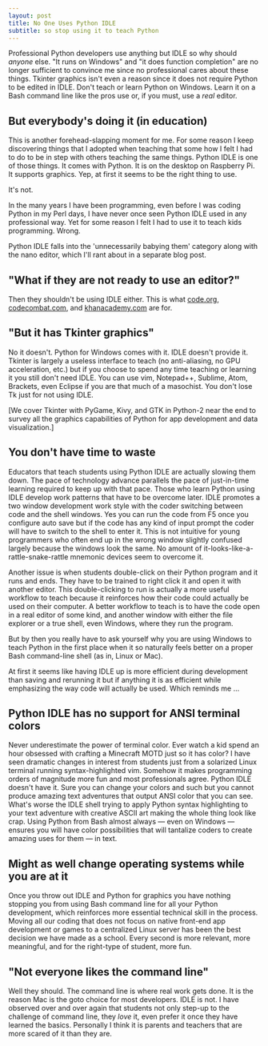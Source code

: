 ```yaml
---
layout: post
title: No One Uses Python IDLE
subtitle: so stop using it to teach Python
---
```


Professional Python developers use anything but IDLE so why should
*anyone* else. "It runs on Windows" and "it does function completion"
are no longer sufficient to convince me since no professional cares
about these things. Tkinter graphics isn't even a reason since it
does not require Python to be edited in IDLE. Don't teach or learn
Python on Windows. Learn it on a Bash command line like the pros
use or, if you must, use a *real* editor.

## But everybody's doing it (in education)

This is another forehead-slapping moment for me. For some reason I
keep discovering things that I adopted when teaching that some how
I felt I had to do to be in step with others teaching the same
things. Python IDLE is one of those things. It comes with Python.
It is on the desktop on Raspberry Pi. It supports graphics. Yep,
at first it seems to be the right thing to use.

It's not.

In the many years I have been programming, even before I was coding
Python in my Perl days, I have never once seen Python IDLE used in
any professional way. Yet for some reason I felt I had to use it
to teach kids programming. Wrong.

Python IDLE falls into the 'unnecessarily babying them' category
along with the nano editor, which I'll rant about in a separate
blog post. 

## "What if they are not ready to use an editor?"

Then they shouldn't be using IDLE either. This is what
[code.org](http://code.org), [codecombat.com](http://codecombat.com), and
[khanacademy.com](https://www.khanacademy.org/computing/computer-programming)
are for.

## "But it has Tkinter graphics"

No it doesn't. Python for Windows comes with it. IDLE doesn't provide
it.  Tkinter is largely a useless interface to teach (no anti-aliasing,
no GPU acceleration, etc.) but if you choose to spend any time
teaching or learning it you still don't need IDLE. You can use vim,
Notepad++, Sublime, Atom, Brackets, even Eclipse if you are that
much of a masochist. You don't lose Tk just for not using IDLE.

[We cover Tkinter with PyGame, Kivy, and GTK in Python-2 near the
end to survey all the graphics capabilities of Python for app
development and data visualization.]

## You don't have time to waste

Educators that teach students using Python IDLE are actually slowing
them down.  The pace of technology advance parallels the pace of
just-in-time learning required to keep up with that pace. Those who
learn Python using IDLE develop work patterns that have to be
overcome later. IDLE promotes a two window development work style
with the coder switching between code and the shell windows. Yes
you can run the code from F5 once you configure auto save but if
the code has any kind of input prompt the coder will have to switch
to the shell to enter it. This is not intuitive for young programmers
who often end up in the wrong window slightly confused largely because the
windows look the same. No amount of it-looks-like-a-rattle-snake-rattle
mnemonic devices seem to overcome it.

Another issue is when students double-click on their Python program and it
runs and ends. They have to be trained to right click it and open it with
another editor. This double-clicking to run is actually a more useful
workflow to teach because it reinforces how their code could actually be
used on their computer. A better workflow to teach is to have the code open
in a real editor of some kind, and another window with either the file
explorer or a true shell, even Windows, where they run the program.

But by then you really have to ask yourself why you are using Windows to
teach Python in the first place when it so naturally feels better on
a proper Bash command-line shell (as in, Linux or Mac).

At first it seems like having IDLE up is more efficient during development
than saving and rerunning it but if anything it is as efficient while
emphasizing the way code will actually be used. Which reminds me &hellip;

## Python IDLE has no support for ANSI terminal colors

Never underestimate the power of terminal color. Ever watch a kid
spend an hour obsessed with crafting a Minecraft MOTD just so it
has color? I have seen dramatic changes in interest from students
just from a solarized Linux terminal running syntax-highlighted
vim. Somehow it makes programming orders of magnitude more fun and
most professionals agree. Python IDLE doesn't have it. Sure you can
change your colors and such but you cannot produce amazing text
adventures that output ANSI color that you can see.  What's worse
the IDLE shell trying to apply Python syntax highlighting to your
text adventure with creative ASCII art making the whole thing look
like crap. Using Python from Bash almost always &mdash; even on
Windows &mdash; ensures you will have color possibilities that will
tantalize coders to create amazing uses for them &mdash; in text.

## Might as well change operating systems while you are at it

Once you throw out IDLE and Python for graphics you have nothing
stopping you from using Bash command line for all your Python
development, which reinforces more essential technical skill in the
process. Moving all our coding that does not focus on native front-end
app development or games to a centralized Linux server has been the
best decision we have made as a school. Every second is more relevant,
more meaningful, and for the right-type of student, more fun.

## "Not everyone likes the command line"

Well they should. The command line is where real work gets done.
It is the reason Mac is the goto choice for most developers. IDLE
is not. I have observed over and over again that students not only
step-up to the challenge of command line, they *love* it, even
prefer it once they have learned the basics. Personally I think it
is parents and teachers that are more scared of it than they are.
